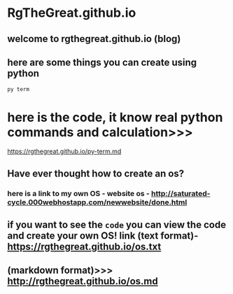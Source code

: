 # RgTheGreat.github.io

## welcome to rgthegreat.github.io (blog)


## here are some things you can create using python

 ``py term``
 
 # here is the code, it  know real python commands and calculation>>>


https://rgthegreat.github.io/py-term.md








## Have ever thought how to create an os?

### here is a link to my own OS - website os - http://saturated-cycle.000webhostapp.com/newwebsite/done.html

## if you want to see the ``code`` you can view the code and create your own OS! link (text format)- https://rgthegreat.github.io/os.txt
## (markdown format)>>> http://rgthegreat.github.io/os.md
